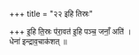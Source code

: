 +++
title = "२२ इहि तिस्रः"

+++
इ॒हि ति॒स्रः प॑रा॒वत॑ इ॒हि पञ्च॒ जनाँ॒ अति॑ ।  
धेना॑ इन्द्राव॒चाक॑शत् ॥